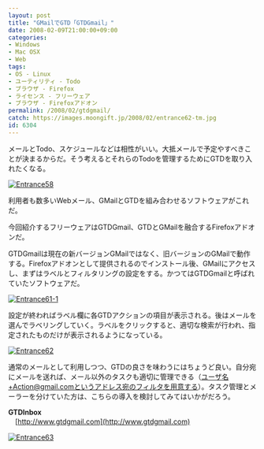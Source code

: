 ```yaml
---
layout: post
title: "GMailでGTD「GTDGmail」"
date: 2008-02-09T21:00:00+09:00
categories:
- Windows
- Mac OSX
- Web
tags: 
- OS - Linux
- ユーティリティ - Todo
- ブラウザ - Firefox
- ライセンス - フリーウェア
- ブラウザ - Firefoxアドオン
permalink: /2008/02/gtdgmail/
catch: https://images.moongift.jp/2008/02/entrance62-tm.jpg
id: 6304
---
```

メールとTodo、スケジュールなどは相性がいい。大抵メールで予定やすべきことが決まるからだ。そう考えるとそれらのTodoを管理するためにGTDを取り入れたくなる。  
  
[![Entrance58](https://images.moongift.jp/2008/02/entrance58-tm.jpg)](https://images.moongift.jp/2008/02/entrance58.png)  
  
利用者も数多いWebメール、GMailとGTDを組み合わせるソフトウェアがこれだ。  
  
今回紹介するフリーウェアはGTDGmail、GTDとGMailを融合するFirefoxアドオンだ。  
  
<!--more-->  
GTDGmailは現在の新バージョンGMailではなく、旧バージョンのGMailで動作する。Firefoxアドオンとして提供されるのでインストール後、GMailにアクセスし、まずはラベルとフィルタリングの設定をする。かつてはGTDGmailと呼ばれていたソフトウェアだ。  
  
[![Entrance61-1](https://images.moongift.jp/2008/02/entrance61-1-tm.jpg)](https://images.moongift.jp/2008/02/entrance61-1.png)  
  
設定が終わればラベル欄に各GTDアクションの項目が表示される。後はメールを選んでラベリングしていく。ラベルをクリックすると、適切な検索が行われ、指定されたものだけが表示されるようになっている。  
  
[![Entrance62](https://images.moongift.jp/2008/02/entrance62-tm.jpg)](https://images.moongift.jp/2008/02/entrance62.png)  
  
通常のメールとして利用しつつ、GTDの良さを味わうにはちょうど良い。自分宛にメールを送れば、メール以外のタスクも適切に管理できる（ユーザ名+Action@gmail.comというアドレス宛のフィルタを用意する）。タスク管理とメーラーを分けていた方は、こちらの導入を検討してみてはいかがだろう。  
  
**GTDInbox**  
　[http://www.gtdgmail.com](http://www.gtdgmail.com)  
  
[![Entrance63](https://images.moongift.jp/2008/02/entrance63-tm.jpg)](https://images.moongift.jp/2008/02/entrance63.png)


